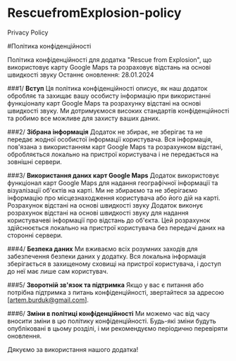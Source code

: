 # RescuefromExplosion-policy
Privacy Policy

#Політика конфіденційності

Політика конфіденційності для додатка "Rescue from Explosion", що використовує карту Google Maps та розраховує відстань на основі швидкості звуку
Останнє оновлення: 28.01.2024

###1/ <b>Вступ</b>
Ця політика конфіденційності описує, як наш додаток обробляє та захищає вашу особисту інформацію при використанні функціоналу карт Google Maps та розрахунку відстані на основі швидкості звуку. Ми дотримуємося високих стандартів конфіденційності та робимо все можливе для захисту ваших даних.

###2/ <b>Зібрана інформація</b>
Додаток не збирає, не зберігає та не передає жодної особистої інформації користувача. Вся інформація, пов'язана з використанням карт Google Maps та розрахунком відстані, обробляється локально на пристрої користувача і не передається на зовнішні сервери.

###3/ <b>Використання даних карт Google Maps</b>
Додаток використовує функціонал карт Google Maps для надання географічної інформації та візуалізації об'єктів на карті. Ми не збираємо та не зберігаємо інформацію про місцезнаходження користувача або його дій на карті.
Розрахунок відстані на основі швидкості звуку
Додаток виконує розрахунок відстані на основі швидкості звуку для надання користувачеві інформації про відстань до об'єкта. Цей розрахунок здійснюється локально на пристрої користувача без передачі даних на сторонні сервери.

###4/ <b>Безпека даних</b>
Ми вживаємо всіх розумних заходів для забезпечення безпеки даних у додатку. Вся локальна інформація зберігається в захищеному сховищі на пристрої користувача, і доступ до неї має лише сам користувач.

###5/ <b>Зворотній зв'язок та підтримка</b>
Якщо у вас є питання або потрібна підтримка з питань конфіденційності, звертайтеся за адресою [artem.burduk@gmail.com].

###6/ <b>Зміни в політиці конфіденційності</b>
Ми можемо час від часу вносити зміни в цю політику конфіденційності. Будь-які зміни будуть опубліковані в цьому розділі, і ми рекомендуємо періодично перевіряти оновлення.

  
Дякуємо за використання нашого додатка!
